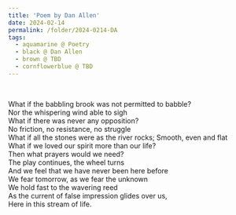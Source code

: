 ```yaml
---
title: 'Poem by Dan Allen'
date: 2024-02-14
permalink: /folder/2024-0214-DA
tags:
  - aquamarine @ Poetry
  - black @ Dan Allen
  - brown @ TBD
  - cornflowerblue @ TBD
---
```


<br>

<p>
What if the babbling brook was not permitted to babble?<br>
Nor the whispering wind able to sigh<br>
What if there was never any opposition?<br>
No friction, no resistance, no struggle<br>
What if all the stones were as the river rocks; Smooth, even and flat<br>
What if we loved our spirit more than our life?<br>
Then what prayers would we need?<br>
The play continues, the wheel turns<br>
And we feel that we have never been here before<br>
We fear tomorrow, as we fear the unknown<br>
We hold fast to the wavering reed<br>
As the current of false impression glides over us,<br>
Here in this stream of life.<br>
</p>